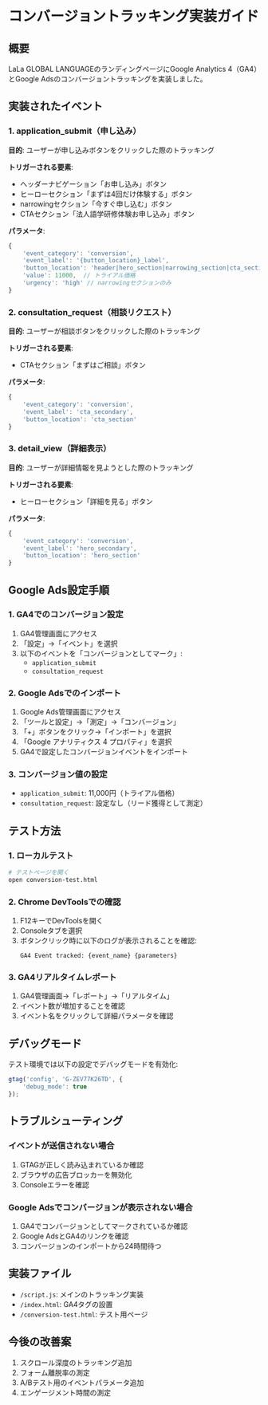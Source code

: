 # コンバージョントラッキング実装ガイド

## 概要
LaLa GLOBAL LANGUAGEのランディングページにGoogle Analytics 4（GA4）とGoogle Adsのコンバージョントラッキングを実装しました。

## 実装されたイベント

### 1. application_submit（申し込み）
**目的**: ユーザーが申し込みボタンをクリックした際のトラッキング

**トリガーされる要素**:
- ヘッダーナビゲーション「お申し込み」ボタン
- ヒーローセクション「まずは4回だけ体験する」ボタン
- narrowingセクション「今すぐ申し込む」ボタン
- CTAセクション「法人語学研修体験お申し込み」ボタン

**パラメータ**:
```javascript
{
    'event_category': 'conversion',
    'event_label': '{button_location}_label',
    'button_location': 'header|hero_section|narrowing_section|cta_section',
    'value': 11000,  // トライアル価格
    'urgency': 'high' // narrowingセクションのみ
}
```

### 2. consultation_request（相談リクエスト）
**目的**: ユーザーが相談ボタンをクリックした際のトラッキング

**トリガーされる要素**:
- CTAセクション「まずはご相談」ボタン

**パラメータ**:
```javascript
{
    'event_category': 'conversion',
    'event_label': 'cta_secondary',
    'button_location': 'cta_section'
}
```

### 3. detail_view（詳細表示）
**目的**: ユーザーが詳細情報を見ようとした際のトラッキング

**トリガーされる要素**:
- ヒーローセクション「詳細を見る」ボタン

**パラメータ**:
```javascript
{
    'event_category': 'conversion',
    'event_label': 'hero_secondary',
    'button_location': 'hero_section'
}
```

## Google Ads設定手順

### 1. GA4でのコンバージョン設定
1. GA4管理画面にアクセス
2. 「設定」→「イベント」を選択
3. 以下のイベントを「コンバージョンとしてマーク」:
   - `application_submit`
   - `consultation_request`

### 2. Google Adsでのインポート
1. Google Ads管理画面にアクセス
2. 「ツールと設定」→「測定」→「コンバージョン」
3. 「+」ボタンをクリック→「インポート」を選択
4. 「Google アナリティクス 4 プロパティ」を選択
5. GA4で設定したコンバージョンイベントをインポート

### 3. コンバージョン値の設定
- `application_submit`: 11,000円（トライアル価格）
- `consultation_request`: 設定なし（リード獲得として測定）

## テスト方法

### 1. ローカルテスト
```bash
# テストページを開く
open conversion-test.html
```

### 2. Chrome DevToolsでの確認
1. F12キーでDevToolsを開く
2. Consoleタブを選択
3. ボタンクリック時に以下のログが表示されることを確認:
   ```
   GA4 Event tracked: {event_name} {parameters}
   ```

### 3. GA4リアルタイムレポート
1. GA4管理画面→「レポート」→「リアルタイム」
2. イベント数が増加することを確認
3. イベント名をクリックして詳細パラメータを確認

## デバッグモード
テスト環境では以下の設定でデバッグモードを有効化:
```javascript
gtag('config', 'G-ZEV77K26TD', {
    'debug_mode': true
});
```

## トラブルシューティング

### イベントが送信されない場合
1. GTAGが正しく読み込まれているか確認
2. ブラウザの広告ブロッカーを無効化
3. Consoleエラーを確認

### Google Adsでコンバージョンが表示されない場合
1. GA4でコンバージョンとしてマークされているか確認
2. Google AdsとGA4のリンクを確認
3. コンバージョンのインポートから24時間待つ

## 実装ファイル
- `/script.js`: メインのトラッキング実装
- `/index.html`: GA4タグの設置
- `/conversion-test.html`: テスト用ページ

## 今後の改善案
1. スクロール深度のトラッキング追加
2. フォーム離脱率の測定
3. A/Bテスト用のイベントパラメータ追加
4. エンゲージメント時間の測定